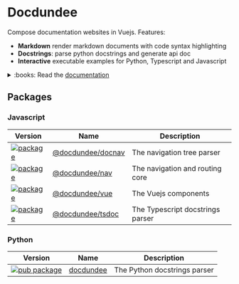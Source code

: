 # Docdundee

Compose documentation websites in Vuejs. Features:

 - **Markdown** render markdown documents with code syntax highlighting
 - **Docstrings**: parse python docstrings and generate api doc
 - **Interactive** executable examples for Python, Typescript and Javascript

<details>
<summary>:books: Read the <a href="https://synw.github.io/docdundee/">documentation</a></summary>

 - [Frontend](https://synw.github.io/docdundee/frontend)
     - [Get started](https://synw.github.io/docdundee/frontend/get_started)
        - [Install](https://synw.github.io/docdundee/frontend/get_started/install)
        - [Overview](https://synw.github.io/docdundee/frontend/get_started/overview)
        - [Configure and run](https://synw.github.io/docdundee/frontend/get_started/configure_and_run)
        - [Markdown](https://synw.github.io/docdundee/frontend/get_started/markdown)
        - [Build](https://synw.github.io/docdundee/frontend/get_started/build)
     - [Navigation](https://synw.github.io/docdundee/frontend/navigation)
        - [The nav tree](https://synw.github.io/docdundee/frontend/navigation/the_nav_tree)
        - [Routing](https://synw.github.io/docdundee/frontend/navigation/routing)
         - [Components](https://synw.github.io/docdundee/frontend/navigation/components)
            - [Auto nav](https://synw.github.io/docdundee/frontend/navigation/components/auto_nav)
            - [Auto nav node](https://synw.github.io/docdundee/frontend/navigation/components/auto_nav_node)
            - [Render nav node](https://synw.github.io/docdundee/frontend/navigation/components/render_nav_node)
            - [Dispatch route](https://synw.github.io/docdundee/frontend/navigation/components/dispatch_route)
         - [Composables](https://synw.github.io/docdundee/frontend/navigation/composables)
            - [Use docloader](https://synw.github.io/docdundee/frontend/navigation/composables/use_docloader)
            - [Use nav](https://synw.github.io/docdundee/frontend/navigation/composables/use_nav)
     - [Renderers](https://synw.github.io/docdundee/frontend/renderers)
        - [Static code block](https://synw.github.io/docdundee/frontend/renderers/static_code_block)
         - [Docstrings](https://synw.github.io/docdundee/frontend/renderers/docstrings)
            - [Render docstring](https://synw.github.io/docdundee/frontend/renderers/docstrings/render_docstring)
         - [Javascript](https://synw.github.io/docdundee/frontend/renderers/javascript)
            - [Js code block](https://synw.github.io/docdundee/frontend/renderers/javascript/js_code_block)
         - [Markdown](https://synw.github.io/docdundee/frontend/renderers/markdown)
            - [Render md](https://synw.github.io/docdundee/frontend/renderers/markdown/render_md)
         - [Python](https://synw.github.io/docdundee/frontend/renderers/python)
            - [Dispatch route py](https://synw.github.io/docdundee/frontend/renderers/python/dispatch_route_py)
            - [Render-py-docstring](https://synw.github.io/docdundee/frontend/renderers/python/render-py-docstring)
            - [Py code block](https://synw.github.io/docdundee/frontend/renderers/python/py_code_block)
         - [Typescript](https://synw.github.io/docdundee/frontend/renderers/typescript)
            - [Ts code block](https://synw.github.io/docdundee/frontend/renderers/typescript/ts_code_block)
 - [Python](https://synw.github.io/docdundee/python)
     - [Api](https://synw.github.io/docdundee/python/api)
     - [Get started](https://synw.github.io/docdundee/python/get_started)
        - [Install](https://synw.github.io/docdundee/python/get_started/install)
        - [Parse docstrings](https://synw.github.io/docdundee/python/get_started/parse_docstrings)
         - [Examples](https://synw.github.io/docdundee/python/get_started/examples)
            - [In docstring](https://synw.github.io/docdundee/python/get_started/examples/in_docstring)
            - [As file](https://synw.github.io/docdundee/python/get_started/examples/as_file)
     - [Types](https://synw.github.io/docdundee/python/types)

</details>

## Packages

### Javascript

| Version | Name | Description |
| --- | --- | --- |
| [![package](https://img.shields.io/npm/v/@docdundee/docnav)](https://www.npmjs.com/package/@docdundee/docnav) | [@docdundee/docnav](https://www.npmjs.com/package/@docdundee/docnav) | The navigation tree parser |
| [![package](https://img.shields.io/npm/v/@docdundee/nav)](https://www.npmjs.com/package/@docdundee/nav) | [@docdundee/nav](https://www.npmjs.com/package/@docdundee/nav) | The navigation and routing core |
| [![package](https://img.shields.io/npm/v/@docdundee/vue)](https://www.npmjs.com/package/@docdundee/vue) | [@docdundee/vue](https://www.npmjs.com/package/@docdundee/vue) | The Vuejs components |
| [![package](https://img.shields.io/npm/v/@docdundee/tsdoc)](https://www.npmjs.com/package/@docdundee/tsdoc) | [@docdundee/tsdoc](https://www.npmjs.com/package/@docdundee/tsdoc) | The Typescript docstrings parser |

### Python

| Version | Name | Description |
| --- | --- | --- |
| [![pub package](https://img.shields.io/pypi/v/docdundee)](https://pypi.org/project/docdundee/) | [docdundee](https://pypi.org/project/docdundee/) | The Python docstrings parser |

